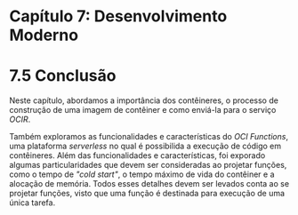 # Capítulo 7: Desenvolvimento Moderno

# 7.5 Conclusão

Neste capítulo, abordamos a importância dos contêineres, o processo de construção de uma imagem de contêiner e como enviá-la para o serviço _OCIR_. 

Também exploramos as funcionalidades e características do _OCI Functions_, uma plataforma _serverless_ no qual é possibilida a execução de código em contêineres. Além das funcionalidades e características, foi exporado algumas particularidades que devem ser consideradas ao projetar funções, como o tempo de _"cold start"_, o tempo máximo de vida do contêiner e a alocação de memória. Todos esses detalhes devem ser levados conta ao se projetar funções, visto que uma função é destinada para execução de uma única tarefa.